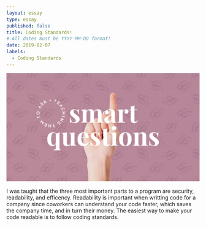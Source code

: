 ```yaml
---
layout: essay
type: essay
published: false
title: Coding Standards!
# All dates must be YYYY-MM-DD format!
date: 2019-02-07
labels:
  - Coding Standards
---
```


<img class="ui centered image" src="../images/smart.jpg">


I was taught that the three most important parts to a program are security, readability, and efficency. Readability is important when writting code for a company since coworkers can understand your code faster, which saves the company time, and in turn their money. The easiest way to make your code readable is to follow coding standards. 
